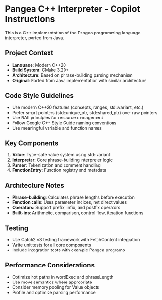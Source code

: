 <!-- Use this file to provide workspace-specific custom instructions to Copilot. For more details, visit https://code.visualstudio.com/docs/copilot/copilot-customization#_use-a-githubcopilotinstructionsmd-file -->

# Pangea C++ Interpreter - Copilot Instructions

This is a C++ implementation of the Pangea programming language interpreter, ported from Java.

## Project Context

- **Language**: Modern C++20
- **Build System**: CMake 3.20+
- **Architecture**: Based on phrase-building parsing mechanism
- **Original**: Ported from Java implementation with similar architecture

## Code Style Guidelines

- Use modern C++20 features (concepts, ranges, std::variant, etc.)
- Prefer smart pointers (std::unique_ptr, std::shared_ptr) over raw pointers
- Use RAII principles for resource management
- Follow Google C++ Style Guide naming conventions
- Use meaningful variable and function names

## Key Components

1. **Value**: Type-safe value system using std::variant
2. **Interpreter**: Core phrase-building interpreter logic
3. **Parser**: Tokenization and comment handling
4. **FunctionEntry**: Function registry and metadata

## Architecture Notes

- **Phrase-building**: Calculates phrase lengths before execution
- **Function calls**: Uses parameter indices, not direct values
- **Operators**: Support prefix, infix, and postfix operators
- **Built-ins**: Arithmetic, comparison, control flow, iteration functions

## Testing

- Use Catch2 v3 testing framework with FetchContent integration
- Write unit tests for all core components  
- Include integration tests with example Pangea programs

## Performance Considerations

- Optimize hot paths in wordExec and phraseLength
- Use move semantics where appropriate
- Consider memory pooling for Value objects
- Profile and optimize parsing performance
